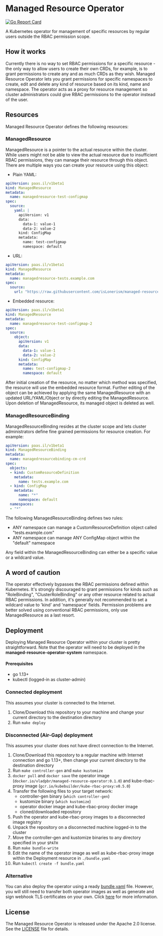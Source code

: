 # Managed Resource Operator

[![Go Report Card](https://goreportcard.com/badge/github.com/isLonerism/managed-resource-operator)](https://goreportcard.com/report/github.com/isLonerism/managed-resource-operator)

A Kubernetes operator for management of specific resources by regular users outside the RBAC permission scope.

## How it works

Currently there is no way to set RBAC permissions for a specific resource - the only way to allow users to create their own CRDs, for example, is to grant permissions to create any and as much CRDs as they wish. Managed Resource Operator lets you grant permissions for specific namespaces to create, edit and delete any kind of resource based on its kind, name and namespace. The operator acts as a proxy for resource management so cluster administrators could give RBAC permissions to the operator instead of the user.

## Resources

Managed Resource Operator defines the following resources:

### ManagedResource

ManagedResource is a pointer to the actual resource within the cluster. While users might not be able to view the actual resource due to insufficient RBAC permissions, they can manage their resource through this object. There are multiple ways you can create your resource using this object:

- Plain YAML:

``` yaml
apiVersion: paas.il/v1beta1
kind: ManagedResource
metadata:
  name: managedresource-test-configmap
spec:
  source:
    yaml: |
      apiVersion: v1
      data:
        data-1: value-1
        data-2: value-2
      kind: ConfigMap
      metadata:
        name: test-configmap
        namespace: default
```

- URL:

``` yaml
apiVersion: paas.il/v1beta1
kind: ManagedResource
metadata:
  name: managedresource-tests.example.com
spec:
  source:
    url: "https://raw.githubusercontent.com/isLonerism/managed-resource-operator/master/examples/objects/apiextensions_v1beta1_tests.example.com.yaml"
```

- Embedded resource:

``` yaml
apiVersion: paas.il/v1beta1
kind: ManagedResource
metadata:
  name: managedresource-test-configmap-2
spec:
  source:
    object:
      apiVersion: v1
      data:
        data-1: value-1
        data-2: value-2
      kind: ConfigMap
      metadata:
        name: test-configmap-2
        namespace: default
```

After initial creation of the resource, no matter which method was specified, the resource will use the embedded resource format. Further editing of the object can be achieved by applying the same ManagedResource with an updated URL/YAML/Object or by directly editing the ManagedResource. Upon deletion of ManagedResource, its managed object is deleted as well.

### ManagedResourceBinding

ManagedResourceBinding resides at the cluster scope and lets cluster administrators define fine grained permissions for resource creation. For example:

``` yaml
apiVersion: paas.il/v1beta1
kind: ManagedResourceBinding
metadata:
  name: managedresourcebinding-cm-crd
spec:
  objects:
  - kind: CustomResourceDefinition
    metadata:
      name: tests.example.com
  - kind: ConfigMap
    metadata:
      name: "*"
      namespace: default
  namespaces:
  - "*"
```

The following ManagedResourceBinding defines two rules:
- ANY namespace can manage a CustomResourceDefinition object called "tests.example.com"
- ANY namespace can manage ANY ConfigMap object within the "default" namespace

Any field within the ManagedResourceBinding can either be a specific value or a wildcard value.

## A word of caution

The operator effectively bypasses the RBAC permissions defined within Kubernetes. It's strongly discouraged to grant permissions for kinds such as "RoleBinding", "ClusterRoleBinding" or any other resource related to actual RBAC permissions. In addition, it's generally not recommended to set a wildcard value to 'kind' and 'namespace' fields. Permission problems are better solved using conventional RBAC permissions, only use ManagedResource as a last resort.

## Deployment

Deploying Managed Resource Operator within your cluster is pretty straightforward. Note that the operator will need to be deployed in the **managed-resource-operator-system** namespace.

#### Prerequisites

- go 1.13+
- kubectl (logged-in as cluster-admin)

### Connected deployment

This assumes your cluster is connected to the Internet.

1. Clone/Download this repository to your machine and change your current directory to the destination directory
2. Run `make deploy`

### Disconnected (Air-Gap) deployment

This assumes your cluster does not have direct connection to the Internet.

1. Clone/Download this repostory to a regular machine with Internet connection and go 1.13+, then change your current directory to the destination directory
2. Run `make controller-gen` and `make kustomize`
3. `docker pull` and `docker save` the operator image (`docker.io/vladpbr/managed-resource-operator:0.1.0`) and kube-rbac-proxy image (`gcr.io/kubebuilder/kube-rbac-proxy:v0.5.0`)
4. Transfer the following files to your target network:
   - controller-gen binary (`which controller-gen`)
   - kustomize binary (`which kustomize`)
   - operator docker image and kube-rbac-proxy docker image
   - cloned/downloaded repository
5. Push the operator and kube-rbac-proxy images to a disconnected image registry
6. Unpack the repository on a disconnected machine logged-in to the cluster
7. Move the controller-gen and kustomize binaries to any directory specified in your `$PATH`
8. Run `make bundle-write`
9. Edit the name of the operator image as well as kube-rbac-proxy image within the Deployment resource in `./bundle.yaml`
10. Run `kubectl create -f bundle.yaml`

### Alternative

You can also deploy the operator using a ready [bundle.yaml][bundle_file] file. However, you will still need to transfer both operator images as well as generate and sign webhook TLS certificates on your own. Click [here][bundle_dir] for more information.

## License

The Managed Resource Operator is released under the Apache 2.0 license. See the [LICENSE][license_file] file for details.

[license_file]:https://github.com/isLonerism/managed-resource-operator/blob/master/LICENSE
[bundle_file]:https://github.com/isLonerism/managed-resource-operator/blob/master/deploy/bundle.yaml
[bundle_dir]:https://github.com/isLonerism/managed-resource-operator/tree/master/deploy